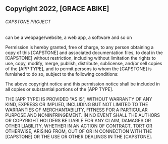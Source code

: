 ## Copyright 2022, [GRACE ABIKE]
###### CAPSTONE PROJECT
can be a webpage/website, a web app, a software and so on

Permission is hereby granted, free of charge, to any person obtaining a copy of this [CAPSTONE] and associated documentation files, to deal in the [CAPSTONE] without restriction, including without limitation the rights to use, copy, modify, merge, publish, distribute, sublicense, and/or sell copies of the [APP TYPE], and to permit persons to whom the [CAPSTONE] is furnished to do so, subject to the following conditions:

The above copyright notice and this permission notice shall be included in all copies or substantial portions of the [APP TYPE].

THE [APP TYPE] IS PROVIDED "AS IS", WITHOUT WARRANTY OF ANY KIND, EXPRESS OR IMPLIED, INCLUDING BUT NOT LIMITED TO THE WARRANTIES OF MERCHANTABILITY, FITNESS FOR A PARTICULAR PURPOSE AND NONINFRINGEMENT. IN NO EVENT SHALL THE AUTHORS OR COPYRIGHT HOLDERS BE LIABLE FOR ANY CLAIM, DAMAGES OR OTHER LIABILITY, WHETHER IN AN ACTION OF CONTRACT, TORT OR OTHERWISE, ARISING FROM, OUT OF OR IN CONNECTION WITH THE [CAPSTONE] OR THE USE OR OTHER DEALINGS IN THE [CAPSTONE].
